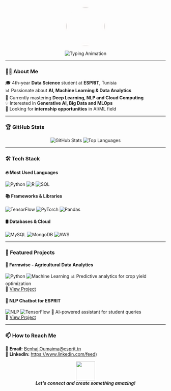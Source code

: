 <p align="center">
  <!-- Belle icône de développeuse féminine -->
  <img src="https://cdn-icons-png.flaticon.com/512/2103/2103633.png" width="120px" style="filter: drop-shadow(0 0 5px #ff7f5050);border-radius:50%"> 
  <br>
  <br>
  <!-- Animation de texte améliorée -->
  <img src="https://readme-typing-svg.demolab.com?font=Fira+Code&size=24&pause=1500&color=FF7F50&center=true&width=500&height=50&lines=Hey+there!+👋+I'm+Oumaima+Benhaj;Data+Science+Student+✨+at+ESPRIT;From+Tunisia+🇹🇳;Open+to+collaborate+🤝" alt="Typing Animation" />
</p>


---

### 👩‍💻 About Me
🎓 4th-year **Data Science** student at **ESPRIT**, Tunisia  
📊 Passionate about **AI, Machine Learning & Data Analytics**  
🌱 Currently mastering **Deep Learning, NLP and Cloud Computing**  
💡 Interested in **Generative AI, Big Data and MLOps**  
🚀 Looking for **internship opportunities** in AI/ML field  

---

### 🏆 GitHub Stats
<div align="center">
  <img src="https://github-readme-stats.vercel.app/api?username=OumaimaBenhaj&show_icons=true&theme=radical" alt="GitHub Stats">
  <img src="https://github-readme-stats.vercel.app/api/top-langs/?username=OumaimaBenhaj&layout=compact&theme=radical" alt="Top Languages">
</div>

---

### 🛠️ Tech Stack
#### 🔥 Most Used Languages
![Python](https://img.shields.io/badge/Python-3776AB?style=for-the-badge&logo=python&logoColor=white)
![R](https://img.shields.io/badge/R-276DC3?style=for-the-badge&logo=r&logoColor=white)
![SQL](https://img.shields.io/badge/SQL-4479A1?style=for-the-badge&logo=postgresql&logoColor=white)

#### 📚 Frameworks & Libraries
![TensorFlow](https://img.shields.io/badge/TensorFlow-FF6F00?style=for-the-badge&logo=tensorflow&logoColor=white)
![PyTorch](https://img.shields.io/badge/PyTorch-EE4C2C?style=for-the-badge&logo=pytorch&logoColor=white)
![Pandas](https://img.shields.io/badge/Pandas-150458?style=for-the-badge&logo=pandas&logoColor=white)

#### 🛢️ Databases & Cloud
![MySQL](https://img.shields.io/badge/MySQL-4479A1?style=for-the-badge&logo=mysql&logoColor=white)
![MongoDB](https://img.shields.io/badge/MongoDB-47A248?style=for-the-badge&logo=mongodb&logoColor=white)
![AWS](https://img.shields.io/badge/AWS-232F3E?style=for-the-badge&logo=amazon-aws&logoColor=white)

---

### 🌟 Featured Projects
#### 🚀 Farmwise - Agricultural Data Analytics
![Python](https://img.shields.io/badge/-Python-blue)
![Machine Learning](https://img.shields.io/badge/-Machine%20Learning-orange)
📊 Predictive analytics for crop yield optimization  
🔗 [View Project](#)

#### 🤖 NLP Chatbot for ESPRIT
![NLP](https://img.shields.io/badge/-NLP-green)
![TensorFlow](https://img.shields.io/badge/-TensorFlow-orange)
💬 AI-powered assistant for student queries  
🔗 [View Project](#)

---

### 📫 How to Reach Me
📧 **Email:** [Benhaj.Oumaima@esprit.tn](mailto:Benhaj.Oumaima@esprit.tn)  
🔗 **LinkedIn:** [https://www.linkedin.com/feed)](#)  


<p align="center">
  <img src="https://media.giphy.com/media/LnQjpWaON8nhr21vNW/giphy.gif" width="60"> 
  <br>
  <em><b>Let's connect and create something amazing!</b></em>
</p>
